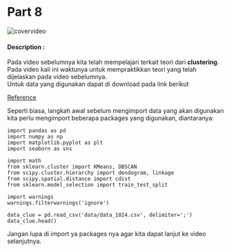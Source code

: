 # Part 8

![covervideo](http://bit.ly/makeaicovervideo)

#### **Description :**

Pada video sebelumnya kita telah mempelajari terkait teori dari **clustering**. Pada video kali ini waktunya untuk mempraktikkan teori yang telah dijelaskan pada video sebelumnya.<br> 
Untuk data yang digunakan dapat di download pada link berikut<br>

[Reference](https://www.dropbox.com/sh/ew6mjmoq0illzml/AAB0kjCLYYBNerjqLPpKL05ya/data_1024.csv?dl=0)

Seperti biasa, langkah awal sebelum mengimport data yang akan digunakan kita perlu mengimport beberapa packages yang digunakan, diantaranya:
```
import pandas as pd
import numpy as np
import matplotlib.pyplot as plt
import seaborn as sns

import math
from sklearn.cluster import KMeans, DBSCAN
from scipy.cluster.hierarchy import dendogram, linkage
from scipy.spatial.distance import cdist
from sklearn.model_selection import train_test_split

import warnings
warnings.filterwarnings('ignore')
```
```
data_clue = pd.read_csv('data/data_1024.csv', delimiter=';')
data_clue.head()
 ```

Jangan lupa di import ya packages nya agar kita dapat lanjut ke video selanjutnya.
